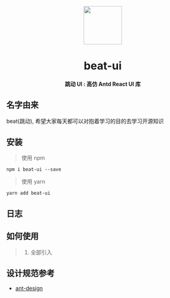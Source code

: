 <p align="center">
<img src="https://avatars0.githubusercontent.com/u/45530743?s=400&u=26b5865c9b615f7608002adac5ebf9c9252ccd50&v=4" width="100"/>
</p>

<h1 align="center">
beat-ui
</h1>

<h4 align="center">
跳动 UI : 高仿 Antd React UI 库
</h4>


## 名字由来
beat(跳动), 希望大家每天都可以对抱着学习的目的去学习开源知识

## 安装
> 使用 npm 
```
npm i beat-ui --save
```

> 使用 yarn
```
yarn add beat-ui
```

## 日志


## 如何使用

> 1. 全部引入


## 设计规范参考

- [ant-design](https://github.com/ant-design/ant-design)
